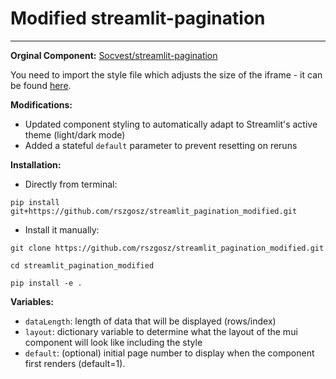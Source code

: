 # Modified streamlit-pagination
---
<b>Orginal Component:</b> [Socvest/streamlit-pagination](https://github.com/Socvest/streamlit-pagination.git)

You need to import the style file which adjusts the size of the iframe - it can be found [here](https://github.com/Socvest/streamlit-pagination/tree/main/streamlit_pagination).


<b>Modifications:</b> 
- Updated component styling to automatically adapt to Streamlit's active theme (light/dark mode)
- Added a stateful `default` parameter to prevent resetting on reruns


<b>Installation:</b>
- Directly from terminal:
```
pip install git+https://github.com/rszgosz/streamlit_pagination_modified.git
```
- Install it manually:
```
git clone https://github.com/rszgosz/streamlit_pagination_modified.git
```
```
cd streamlit_pagination_modified
```
```
pip install -e .
```


<b>Variables:</b>
- `dataLength`: length of data that will be displayed (rows/index)
- `layout`: dictionary variable to determine what the layout of the mui component will look like including the style
- `default`: (optional) initial page number to display when the component first renders (default=1).

